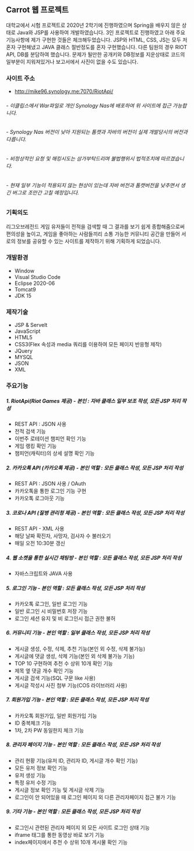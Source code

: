 ## Carrot 웹 프로젝트
대학교에서 시험 프로젝트로 2020년 2학기에 진행하였으며 Spring을 배우지 않은 상태로 Java와 JSP를 사용하여 개발하였습니다.
3인 프로젝트로 진행하였고 아래 주요 기능사항에 제가 구현한 것들은 체크해두었습니다.
JSP와 HTML, CSS, JS는 모두 저 혼자 구현해냈고 JAVA 클래스 절반정도를 혼자 구현했습니다.
다른 팀원의 경우 RIOT API, DB를 분담하여 했습니다. 문제가 될만한 공개키와 DB정보를 지운상태로
코드의 일부분이 지워져있거나 보고서에서 사진이 없을 수도 있습니다.

### 사이트 주소
- http://mike96.synology.me:7070/RiotApi/

###### - 이클립스에서 War파일로 개인 Synology Nas에 배포하여 위 사이트에 접근 가능합니다.
###### - Synology Nas 버전이 낮아 지원되는 톰캣과 자바의 버전이 실제 개발당시의 버전과 다릅니다.
###### - 비정상적인 요청 및 해킹시도는 삼가부탁드리며 불법행위시 법적조치에 따르겠습니다.
###### - 현재 일부 기능이 적용되지 않는 현상이 있는데 자바 버전과 톰캣버전을 낮추면서 생긴 버그로 조만간 고칠 예정입니다.


### 기획의도
리그오브레전드 게임 유저들이 전적을 검색할 때 그 결과를 보기 쉽게 종합해줌으로써 편의성을 높이고, 게임을 좋아하는 사람들끼리 소통 가능한 커뮤니티 공간을 만들어 서로의 정보를 공유할 수 있는 사이트를 제작하기 위해 기획하게 되었습니다.

### 개발환경
- Window
- Visual Studio Code
- Eclipse 2020-06
- Tomcat9
- JDK 15

### 제작기술
- JSP & Servelt
- JavaScript
- HTML5
- CSS3(Flex 속성과 media 쿼리를 이용하여 모든 페이지 반응형 제작)
- JQuery
- MYSQL
- JSON
- XML

### 주요기능

##### 1. RiotApi(Riot Games 제공) - 본인 : 자바 클래스 일부 보조 작성, 모든 JSP 처리 작성
- REST API : JSON 사용
- 전적 검색 기능
- 이번주 로테이션 챔피언 확인 기능
- 게임 랭킹 확인 기능
- 챔피언(캐릭터)의 상세 설명 확인 기능

##### 2. 카카오톡 API (카카오톡 제공) - 본인 역할 : 모든 클래스 작성, 모든 JSP 처리 작성
- REST API : JSON 사용 / OAuth
- 카카오톡을 통한 로그인 기능 구현
- 카카오톡 로그아웃 기능

##### 3. 코로나 API (질병 관리청 제공) - 본인 역할 : 모든 클래스 작성, 모든 JSP 처리 작성
- REST API - XML 사용 
- 해당 날짜 확진자, 사망자, 검사자 수 불러오기
- 매일 오전 10:30분 갱신

##### 4. 웹 소켓을 통한 실시간 채팅방 - 본인 역할 : 모든 클래스 작성, 모든 JSP 처리 작성
- 자바스크립트와 JAVA 사용

##### 5. 로그인 기능 - 본인 역할 : 모든 클래스 작성, 모든 JSP 처리 작성
- 카카오톡 로그인, 일반 로그인 기능
- 일반 로그인 시 비밀번호 저장 기능
- 로그인 세션 유지 및 비 로그인시 접근 권한 불허

##### 6. 커뮤니티 기능 - 본인 역할 : 일부 클래스 작성, 모든 JSP 처리 작성
- 게시글 생성, 수정, 삭제, 추천 기능(본인 외 수정, 삭제 불가능)
- 게시글에 댓글 생성, 삭제 기능(본인 외 삭제 불가능 기능)
- TOP 10 구현하여 추천 수 상위 10개 확인 기능
- 제목 옆 댓글 개수 확인 기능
- 게시글 검색 기능(SQL 구문 like 사용)
- 게시글 작성시 사진 첨부 기능(COS 라이브러리 사용)

##### 7. 회원가입 기능 - 본인 역할 : 모든 클래스 작성, 모든 JSP 처리 작성
- 카카오톡 회원가입, 일반 회원가입 기능
- ID 중복체크 기능
- 1차, 2차 PW 동일한지 체크 기능

##### 8. 관리자 페이지 기능 - 본인 역할 : 모든 클래스 작성, 모든 JSP 처리 작성
- 관리 현황 기능(유저 ID, 관리자 ID, 게시글 개수 확인 기능)
- 모든 유저 정보 확인 기능
- 유저 생성 기능
- 특정 유저 수정 기능
- 게시글 정보 확인 기능 및 게시글 삭제 기능
- 로그인이 안 되어있을 때 로그인 페이지 외 다른 관리자페이지 접근 불가 기능

##### 9. 기타 기능 - 본인 역할 : 모든 클래스 작성, 모든 JSP 처리 작성
 - 로그인시 관련된 관리자 페이지 외 모든 사이트 로그인 상태 기능
 - iframe 태그를 통한 동영상 바로 보기 기능
 - index페이지에서 추천 수 상위 10개 게시물 확인 기능
